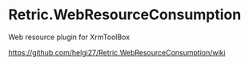 # Retric.WebResourceConsumption
Web resource plugin for XrmToolBox

https://github.com/helgi27/Retric.WebResourceConsumption/wiki
